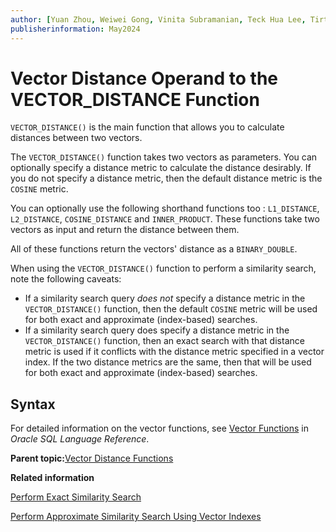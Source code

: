 ```yaml
---
author: [Yuan Zhou, Weiwei Gong, Vinita Subramanian, Teck Hua Lee, Tirthankar Lahiri, Shasank Chavan, Sebastian DeLaHoz, Roger Ford, Rohan Aggarwal, Mark Hornick, Malavika S P, Harichandan Roy, George Krupka, Doug Hood, Dinesh Das, David Jiang, Boriana Milenova, Bonnie Xia, Aurosish Mishra, Angela Amor, Agnivo Saha, Aleksandra Czarlinska, Ramya P, Usha Krishnamurthy, Tulika Das, Suresh Rajan, Sarika Surampudi, Sarah Hirschfeld, Prakash Jashnani, Jody Glover, Jessica True, Mamata Basapur, Maitreyee Chaliha, Gunjan Jain, Frederick Kush, Douglas Williams, Binika Kumar, Jean-Francois Verrier]
publisherinformation: May2024
---
```


# Vector Distance Operand to the VECTOR\_DISTANCE Function

`VECTOR_DISTANCE()` is the main function that allows you to calculate distances between two vectors.

The `VECTOR_DISTANCE()` function takes two vectors as parameters. You can optionally specify a distance metric to calculate the distance desirably. If you do not specify a distance metric, then the default distance metric is the `COSINE` metric.

You can optionally use the following shorthand functions too : `L1_DISTANCE`, `L2_DISTANCE`, `COSINE_DISTANCE` and `INNER_PRODUCT`. These functions take two vectors as input and return the distance between them.

All of these functions return the vectors' distance as a `BINARY_DOUBLE`.

When using the `VECTOR_DISTANCE()` function to perform a similarity search, note the following caveats:

-   If a similarity search query *does not* specify a distance metric in the `VECTOR_DISTANCE()` function, then the default `COSINE` metric will be used for both exact and approximate \(index-based\) searches.
-   If a similarity search query does specify a distance metric in the `VECTOR_DISTANCE()` function, then an exact search with that distance metric is used if it conflicts with the distance metric specified in a vector index. If the two distance metrics are the same, then that will be used for both exact and approximate \(index-based\) searches.

## Syntax

For detailed information on the vector functions, see [Vector Functions](olink:SQLRF-GUID-C0C477F1-8210-4CA9-A5FA-0A340C409892) in *Oracle SQL Language Reference*.

**Parent topic:**[Vector Distance Functions](GUID-8667D062-8084-4E55-8BD7-2C84E05F52FA.md)

**Related information**  


[Perform Exact Similarity Search](GUID-CCCF06F5-AD46-466D-99B2-4609B84C2B69.md#)

[Perform Approximate Similarity Search Using Vector Indexes](GUID-D8432ADA-38B0-4E5F-975F-E86977CA8488.md#)

